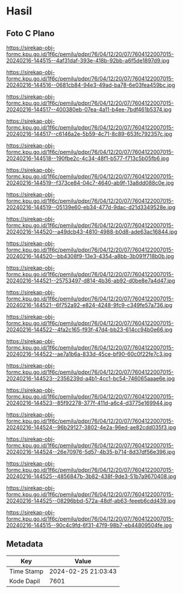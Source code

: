 # Hasil

## Foto C Plano

https://sirekap-obj-formc.kpu.go.id/1f6c/pemilu/pdpr/76/04/12/20/07/7604122007015-20240216-144515--4af31daf-393e-418b-92bb-a6f5de1897d9.jpg

https://sirekap-obj-formc.kpu.go.id/1f6c/pemilu/pdpr/76/04/12/20/07/7604122007015-20240216-144516--0681cb84-94e3-49ad-ba78-6e03fea459bc.jpg

https://sirekap-obj-formc.kpu.go.id/1f6c/pemilu/pdpr/76/04/12/20/07/7604122007015-20240216-144517--400380eb-07ea-4a11-b4ee-7bdf461b5374.jpg

https://sirekap-obj-formc.kpu.go.id/1f6c/pemilu/pdpr/76/04/12/20/07/7604122007015-20240216-144517--c6146a2e-5b59-4c71-8c89-653fc792357c.jpg

https://sirekap-obj-formc.kpu.go.id/1f6c/pemilu/pdpr/76/04/12/20/07/7604122007015-20240216-144518--190fbe2c-4c34-48f1-b577-f713c5b05fb6.jpg

https://sirekap-obj-formc.kpu.go.id/1f6c/pemilu/pdpr/76/04/12/20/07/7604122007015-20240216-144519--f373ce84-04c7-4640-ab9f-13a8dd088c0e.jpg

https://sirekap-obj-formc.kpu.go.id/1f6c/pemilu/pdpr/76/04/12/20/07/7604122007015-20240216-144519--05139e60-eb34-477d-9dac-d21d3349528e.jpg

https://sirekap-obj-formc.kpu.go.id/1f6c/pemilu/pdpr/76/04/12/20/07/7604122007015-20240216-144520--a49dcb43-4810-4988-b0d8-ade63ac16844.jpg

https://sirekap-obj-formc.kpu.go.id/1f6c/pemilu/pdpr/76/04/12/20/07/7604122007015-20240216-144520--bb4308f9-13e3-4354-a8bb-3b091f718b0b.jpg

https://sirekap-obj-formc.kpu.go.id/1f6c/pemilu/pdpr/76/04/12/20/07/7604122007015-20240216-144521--25753497-d814-4b36-ab92-d0be8e7a4d47.jpg

https://sirekap-obj-formc.kpu.go.id/1f6c/pemilu/pdpr/76/04/12/20/07/7604122007015-20240216-144521--6f752a92-e824-4248-9fc9-c349fe57a736.jpg

https://sirekap-obj-formc.kpu.go.id/1f6c/pemilu/pdpr/76/04/12/20/07/7604122007015-20240216-144522--4fa2c165-f93f-47d4-bb23-614cc94b0e66.jpg

https://sirekap-obj-formc.kpu.go.id/1f6c/pemilu/pdpr/76/04/12/20/07/7604122007015-20240216-144522--ae7a1b6a-833d-45ce-bf90-60c0f22fe7c3.jpg

https://sirekap-obj-formc.kpu.go.id/1f6c/pemilu/pdpr/76/04/12/20/07/7604122007015-20240216-144523--2356239d-a4b1-4cc1-bc54-746065aaae6e.jpg

https://sirekap-obj-formc.kpu.go.id/1f6c/pemilu/pdpr/76/04/12/20/07/7604122007015-20240216-144523--85f92278-377f-411d-a6c4-d3775e169944.jpg

https://sirekap-obj-formc.kpu.go.id/1f6c/pemilu/pdpr/76/04/12/20/07/7604122007015-20240216-144524--96b29127-3802-4e2a-96ed-ae82cdd035f3.jpg

https://sirekap-obj-formc.kpu.go.id/1f6c/pemilu/pdpr/76/04/12/20/07/7604122007015-20240216-144524--26e70976-5d57-4b35-b714-8d37df56e396.jpg

https://sirekap-obj-formc.kpu.go.id/1f6c/pemilu/pdpr/76/04/12/20/07/7604122007015-20240216-144525--4856847b-3b82-438f-9de3-51b7a9670408.jpg

https://sirekap-obj-formc.kpu.go.id/1f6c/pemilu/pdpr/76/04/12/20/07/7604122007015-20240216-144525--08296bbd-572a-48df-ab63-feeeb6cdd439.jpg

https://sirekap-obj-formc.kpu.go.id/1f6c/pemilu/pdpr/76/04/12/20/07/7604122007015-20240216-144515--90c4c9fd-6f31-47f9-98b7-eb44809504fe.jpg


## Metadata

| Key        | Value               |
| ---------- | ------------------- |
| Time Stamp | 2024-02-25 21:03:43 |
| Kode Dapil | 7601                |



